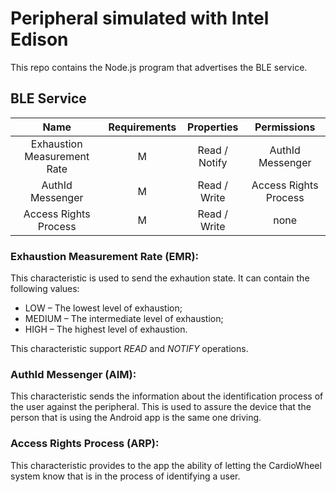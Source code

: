 # Peripheral simulated with Intel Edison

This repo contains the Node.js program that advertises the BLE service. 

## BLE Service 

|  Name | Requirements  | Properties | Permissions |
|:---------------------------------:|:----------------:|:-------------------:|:------------------------------------------------------------------------------------------------------:|
| Exhaustion Measurement Rate | M | Read / Notify | AuthId Messenger |
| AuthId Messenger | M | Read / Write | Access Rights Process |
| Access Rights Process | M | Read / Write | none |


### Exhaustion Measurement Rate (EMR):

This characteristic is used to send the exhaution state. It can contain the following values:

* LOW – The lowest level of exhaustion;
* MEDIUM – The intermediate level of exhaustion;
* HIGH – The highest level of exhaustion.

This characteristic support _READ_ and _NOTIFY_ operations. 

### AuthId Messenger (AIM):
 
This characteristic sends the information about the identification process of the user against the peripheral. This is used to assure the device that the person that is using the Android app is the same one driving.

### Access Rights Process (ARP):

This characteristic provides to the app the ability of letting the CardioWheel system know that is in the process of identifying a user.
